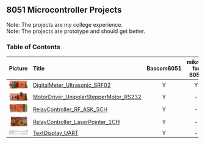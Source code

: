 ## 8051 Microcontroller Projects
Note: The projects are my college experience.  
Note: The projects are prototype and should get better. 

### Table of Contents
|Picture|Title|Bascom8051|mikroC for 8051|Keil C51|
|:------|:----|:--------:|:-------------:|:------:|
|![](DigitalMeter_Ultrasonic_SRF02/Pictures/Album.jpg)|[DigitalMeter_Ultrasonic_SRF02](DigitalMeter_Ultrasonic_SRF02)|Y|Y|-|
|![](MotorDriver_UnipolarStepperMotor_RS232/Pictures/Album.jpg)|[MotorDriver_UnipolarStepperMotor_RS232](MotorDriver_UnipolarStepperMotor_RS232)|Y|-|Y|
|![](RelayController_RF_ASK_5CH/Pictures/Album.jpg)|[RelayController_RF_ASK_5CH](RelayController_RF_ASK_5CH)|Y|-|-|
|![](RelayController_LaserPointer_1CH/Pictures/Album.jpg)|[RelayController_LaserPointer_1CH](RelayController_LaserPointer_1CH)|Y|-|Y|
|![](TextDisplay_UART/Code_VB6/Album.png)|[TextDisplay_UART](TextDisplay_UART)|Y|-|-|
